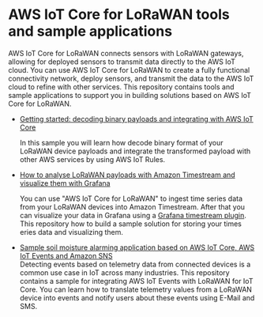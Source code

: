 # AWS IoT Core for LoRaWAN tools and sample applications
AWS IoT Core for LoRaWAN connects sensors with LoRaWAN gateways, allowing for deployed sensors to transmit data directly to the AWS IoT cloud. You can use AWS IoT Core for LoRaWAN to create a fully functional connectivity network, deploy sensors, and transmit the data to the AWS IoT cloud to refine with other services. This repository contains tools and sample applications to support you in building solutions based on AWS IoT Core for LoRaWAN.

- [Getting started: decoding binary payloads and integrating with AWS IoT Core](transform_binary_payload)

    In this sample you will learn how decode binary format of  your LoRaWAN device payloads and integrate the transformed payload with other AWS services by using AWS IoT Rules.

- [How to analyse LoRaWAN payloads with Amazon Timestream and visualize them with Grafana](timestream)

    You can use "AWS IoT Core for LoRaWAN" to ingest time series data from your LoRaWAN devices into Amazon Timestream. After that you can visualize your data in Grafana using a [Grafana timestream plugin](https://grafana.com/grafana/plugins/grafana-timestream-datasource/installation). This repository how to build a sample solution for storing your times eries data and visualizing them.

- [Sample soil moisture alarming application based on AWS IoT Core, AWS IoT Events and Amazon SNS ](soilmoisture_alarming)   
    Detecting events based on telemetry data from connected devices is a common use case in IoT across many industries. This repository contains a sample for integrating AWS IoT Events with LoRaWAN for IoT Core. You can learn how to translate telemetry values from a LoRaWAN device into events and notify users about these events using E-Mail and SMS. 

